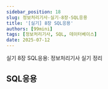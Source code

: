 ```yaml
---
sidebar_position: 18
slug: 정보처리기사-실기-8장-SQL응용
title: '[실기] 8장 SQL응용'
authors: [99mini]
tags: [정보처리기사, SQL, 데이터베이스]
date: 2025-07-12
---
```


실기 8장 SQL응용: 정보처리기사 실기 정리

<!-- truncate -->

## SQL응용

